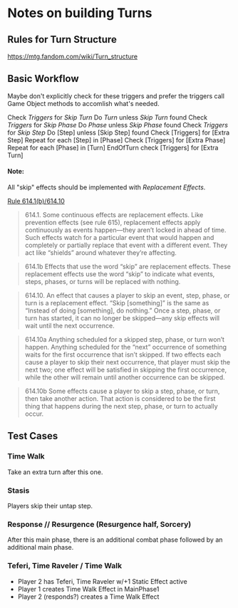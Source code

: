 
# Notes on building Turns

## Rules for Turn Structure

https://mtg.fandom.com/wiki/Turn_structure

## Basic Workflow

Maybe don't explicitly check for these triggers and prefer the triggers call Game Object methods to accomlish what's needed.

Check _Triggers_ for _Skip Turn_
Do _Turn_ unless _Skip Turn_ found
Check _Triggers_ for _Skip Phase_
Do _Phase_ unless _Skip Phase_ found
Check _Triggers_ for _Skip Step_
Do [Step] unless [Skip Step] found
Check [Triggers] for [Extra Step]
Repeat for each [Step] in [Phase]
Check [Triggers] for [Extra Phase]
Repeat for each [Phase] in [Turn]
EndOfTurn check [Triggers] for [Extra Turn]

#### Note:

All "skip" effects should be implemented with _Replacement Effects_.

[Rule 614.1(b)/614.10](https://mtg.fandom.com/wiki/Replacement_effect)
> 614.1. Some continuous effects are replacement effects. Like prevention effects (see rule 615), replacement effects apply continuously as events happen—they aren’t locked in ahead of time. Such effects watch for a particular event that would happen and completely or partially replace that event with a different event. They act like “shields” around whatever they’re affecting. 

> 614.1b Effects that use the word “skip” are replacement effects. These replacement effects use the word “skip” to indicate what events, steps, phases, or turns will be replaced with nothing.

> 614.10. An effect that causes a player to skip an event, step, phase, or turn is a replacement effect. “Skip [something]” is the same as “Instead of doing [something], do nothing.” Once a step, phase, or turn has started, it can no longer be skipped—any skip effects will wait until the next occurrence.

> 614.10a Anything scheduled for a skipped step, phase, or turn won’t happen. Anything scheduled for the “next” occurrence of something waits for the first occurrence that isn’t skipped. If two effects each cause a player to skip their next occurrence, that player must skip the next two; one effect will be satisfied in skipping the first occurrence, while the other will remain until another occurrence can be skipped.

> 614.10b Some effects cause a player to skip a step, phase, or turn, then take another action. That action is considered to be the first thing that happens during the next step, phase, or turn to actually occur.


## Test Cases

### Time Walk

Take an extra turn after this one.

### Stasis

Players skip their untap step.

### Response // Resurgence (Resurgence half, Sorcery)

After this main phase, there is an additional combat phase followed by an additional main phase.

### Teferi, Time Raveler / Time Walk

- Player 2 has Teferi, Time Raveler w/+1 Static Effect active
- Player 1 creates Time Walk Effect in MainPhase1
- Player 2 (responds?) creates a Time Walk Effect
